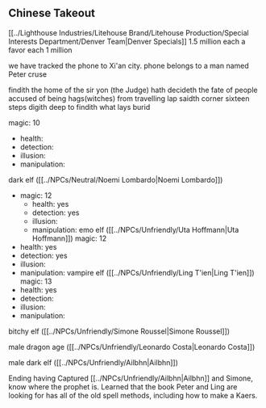 ## Chinese Takeout

[[../Lighthouse Industries/Litehouse Brand/Litehouse Production/Special Interests Department/Denver Team|Denver Specials]]
1.5 million each
a favor each
1 million

we have tracked the phone to Xi'an city. 
phone belongs to a man named Peter cruse


findith the home of the sir yon (the Judge) hath decideth the fate of people accused of being hags(witches) from travelling lap saidth corner sixteen steps digith deep to findith what lays burid

magic: 10
 - health: 
 - detection:
 - illusion:
 - manipulation: 

dark elf ([[../NPCs/Neutral/Noemi Lombardo|Noemi Lombardo]])
- magic: 12
	- health: yes
	- detection: yes
	- illusion:
	- manipulation: 
emo elf ([[../NPCs/Unfriendly/Uta Hoffmann|Uta Hoffmann]])
magic: 12
 - health: yes
 - detection: yes
 - illusion:
 - manipulation: 
vampire elf ([[../NPCs/Unfriendly/Ling T'ien|Ling T'ien]])
magic: 13
 - health:  yes
 - detection: 
 - illusion:
 - manipulation: 

bitchy elf ([[../NPCs/Unfriendly/Simone Roussel|Simone Roussel]])

male dragon age ([[../NPCs/Unfriendly/Leonardo Costa|Leonardo Costa]])

male dark elf ([[../NPCs/Unfriendly/Ailbhn|Ailbhn]])

Ending having Captured [[../NPCs/Unfriendly/Ailbhn|Ailbhn]] and Simone, know where the prophet is. Learned that the book Peter and Ling are looking for has all of the old spell methods, including how to make a Kaers.
